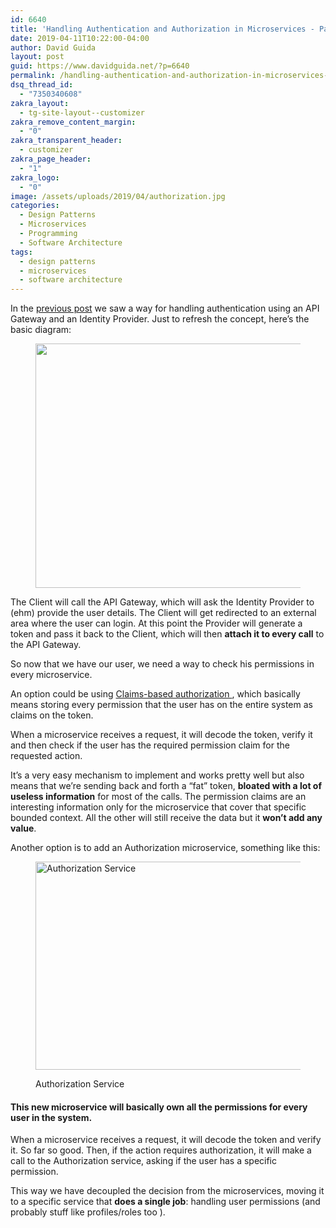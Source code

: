 ```yaml
---
id: 6640
title: 'Handling Authentication and Authorization in Microservices - Part 2'
date: 2019-04-11T10:22:00-04:00
author: David Guida
layout: post
guid: https://www.davidguida.net/?p=6640
permalink: /handling-authentication-and-authorization-in-microservices-part-2/
dsq_thread_id:
  - "7350340608"
zakra_layout:
  - tg-site-layout--customizer
zakra_remove_content_margin:
  - "0"
zakra_transparent_header:
  - customizer
zakra_page_header:
  - "1"
zakra_logo:
  - "0"
image: /assets/uploads/2019/04/authorization.jpg
categories:
  - Design Patterns
  - Microservices
  - Programming
  - Software Architecture
tags:
  - design patterns
  - microservices
  - software architecture
---
```

In the <a href="https://www.davidguida.net/handling-authentication-and-authorization-in-microservices-part-1/" target="_blank" rel="noreferrer noopener" aria-label="previous post (opens in a new tab)">previous post</a> we saw a way for handling authentication using an API Gateway and an Identity Provider. Just to refresh the concept, here&#8217;s the basic diagram:<figure class="wp-block-image">

<img loading="lazy" width="788" height="391" src="/assets/uploads/2019/04/image-1.png?resize=788%2C391&#038;ssl=1" alt="" class="wp-image-6634" srcset="/assets/uploads/2019/04/image-1.png?w=995&ssl=1 995w, /assets/uploads/2019/04/image-1.png?resize=300%2C149&ssl=1 300w, /assets/uploads/2019/04/image-1.png?resize=768%2C381&ssl=1 768w, /assets/uploads/2019/04/image-1.png?resize=788%2C391&ssl=1 788w" sizes="(max-width: 788px) 100vw, 788px" data-recalc-dims="1" /> </figure> 

The Client will call the API Gateway, which will ask the Identity Provider to (ehm) provide the user details. The Client will get redirected to an external area where the user can login. At this point the Provider will generate a token and pass it back to the Client, which will then **attach it to every call** to the API Gateway.

So now that we have our user, we need a way to check his permissions in every microservice.

An option could be using <a href="https://docs.microsoft.com/en-us/aspnet/core/security/authorization/claims?view=aspnetcore-2.2&WT.mc_id=DOP-MVP-5003878" target="_blank" rel="noreferrer noopener">Claims-based authorization </a>, which basically means storing every permission that the user has on the entire system as claims on the token.

When a microservice receives a request, it will decode the token, verify it and then check if the user has the required permission claim for the requested action.

It&#8217;s a very easy mechanism to implement and works pretty well but also means that we&#8217;re sending back and forth a &#8220;fat&#8221; token, **bloated with a lot of useless information** for most of the calls. The permission claims are an interesting information only for the microservice that cover that specific bounded context. All the other will still receive the data but it **won&#8217;t add any value**.

Another option is to add an Authorization microservice, something like this:<figure class="wp-block-image">

<img loading="lazy" width="740" height="333" src="/assets/uploads/2019/04/image-3.png?resize=740%2C333&#038;ssl=1" alt="Authorization Service" class="wp-image-6644" srcset="/assets/uploads/2019/04/image-3.png?w=740&ssl=1 740w, /assets/uploads/2019/04/image-3.png?resize=300%2C135&ssl=1 300w" sizes="(max-width: 740px) 100vw, 740px" data-recalc-dims="1" /> <figcaption>Authorization Service</figcaption></figure> 

#### This new microservice will basically own all the permissions for every user in the system.

When a microservice receives a request, it will decode the token and verify it. So far so good. Then, if the action requires authorization, it will make a call to the Authorization service, asking if the user has a specific permission.

This way we have decoupled the decision from the microservices, moving it to a specific service that **does a single job**: handling user permissions (and probably stuff like profiles/roles too ).